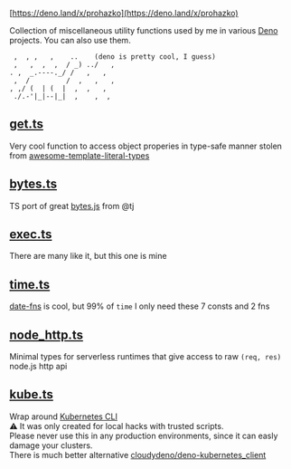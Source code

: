 [https://deno.land/x/prohazko](https://deno.land/x/prohazko)

Collection of miscellaneous utility functions used by me in various
[Deno](https://deno.land/) projects.
You can also use them.

```
 ,  , ,   ,    ..    (deno is pretty cool, I guess)
 ,   ,  ,  ,  / _) ../   ,
. ,  _.----._/ /   ,   ,
 ,  /         /  ,   ,   ,
, ,/ (  | (  |  ,  ,   ,
 ./.-'|_|--|_|  ,    ,  ,
```

## [get.ts](./get.ts)

Very cool function to access object properies in type-safe manner stolen from
[awesome-template-literal-types](https://github.com/ghoullier/awesome-template-literal-types#dot-notation-string-type-safe)

## [bytes.ts](./bytes.ts)

TS port of great [bytes.js](https://github.com/visionmedia/bytes.js) from @tj

## [exec.ts](./exec.ts)

There are many like it, but this one is mine

## [time.ts](./time.ts)

[date-fns](https://date-fns.org/) is cool, but 99% of `time` I only need these 7 consts and 2 fns 

## [node_http.ts](./node_http.ts)

Minimal types for serverless runtimes that give access to raw `(req, res)`
node.js http api

## [kube.ts](./kube.ts)

Wrap around [Kubernetes CLI](https://kubernetes.io/docs/reference/kubectl/)  
:warning: It was only created for local hacks with trusted scripts.  
Please never use this in any production environments, since it can easly damage your clusters.  
There is much better alternative
[cloudydeno/deno-kubernetes_client](https://github.com/cloudydeno/deno-kubernetes_client)
